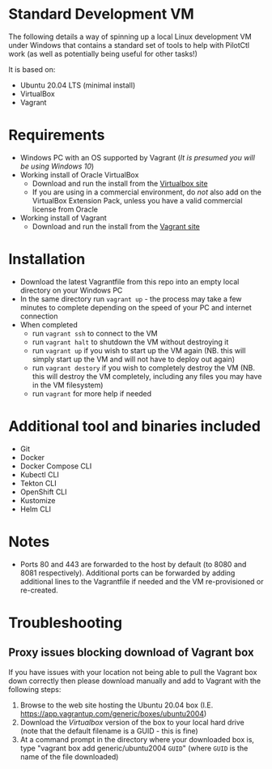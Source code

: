 # Standard Development VM

The following details a way of spinning up a local Linux development VM under Windows that contains a standard set of tools to help with PilotCtl work (as well as potentially being useful for other tasks!)

It is based on:
- Ubuntu 20.04 LTS (minimal install)
- VirtualBox
- Vagrant

# Requirements
- Windows PC with an OS supported by Vagrant (*It is presumed you will be using Windows 10*)
- Working install of Oracle VirtualBox
  - Download and run the install from the [Virtualbox site](https://www.virtualbox.org/wiki/Downloads)
  - If you are using in a commercial environment, do *not* also add on the VirtualBox Extension Pack, unless you have a valid commercial license from Oracle
- Working install of Vagrant
  - Download and run the install from the [Vagrant site](https://www.vagrantup.com)

# Installation
- Download the latest Vagrantfile from this repo into an empty local directory on your Windows PC
- In the same directory run `vagrant up` - the process may take a few minutes to complete depending on the speed of your PC and internet connection
- When completed
  - run `vagrant ssh` to connect to the VM
  - run `vagrant halt` to shutdown the VM without destroying it
  - run `vagrant up` if you wish to start up the VM again (NB. this will simply start up the VM and will not have to deploy out again)
  - run `vagrant destory` if you wish to completely destroy the VM (NB. this will destroy the VM completely, including any files you may have in the VM filesystem)
  - run `vagrant` for more help if needed

# Additional tool and binaries included
- Git
- Docker
- Docker Compose CLI
- Kubectl CLI
- Tekton CLI
- OpenShift CLI
- Kustomize
- Helm CLI

# Notes
- Ports 80 and 443 are forwarded to the host by default (to 8080 and 8081 respectively). Additional ports can be forwarded by adding additional lines to the Vagrantfile if needed and the VM re-provisioned or re-created.

# Troubleshooting

## Proxy issues blocking download of Vagrant box

If you have issues with your location not being able to pull the Vagrant box down correctly then please download manually and add to Vagrant with the following steps:

1. Browse to the web site hosting the Ubuntu 20.04 box (I.E. https://app.vagrantup.com/generic/boxes/ubuntu2004)
2. Download the *Virtualbox* version of the box to your local hard drive (note that the default filename is a GUID - this is fine)
3. At a command prompt in the directory where your downloaded box is, type "vagrant box add generic/ubuntu2004 `GUID`" (where `GUID` is the name of the file downloaded)